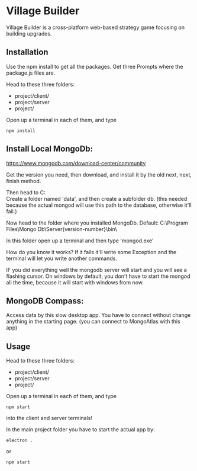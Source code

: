 # Village Builder

Village Builder is a cross-platform web-based strategy game focusing on building upgrades.

## Installation
Use the npm install to get all the packages. Get three Prompts where the package.js files are. 


Head to these three folders:
- project/client/
- project/server
- project/

Open up a terminal in each of them, and type 

```ecmascript
npm install
```

## Install Local MongoDb:
https://www.mongodb.com/download-center/community

Get the version you need, then download, and install it by the old next, next, finish method.

Then head to C:\
Create a folder named 'data', and then create a subfolder db.
(this needed because the actual mongod will use this path to the database, otherwise it'll fail.)

Now head to the folder where you installed MongoDb.
Default: C:\Program Files\Mongo Db\Server\{version-number}\bin\

In this folder open up a terminal and then type 'mongod.exe'

How do you know it works?
If it fails it'll write some Exception and the terminal will let you write another commands.

IF you did everything well the mongodb server will start and you will see a flashing cursor. On windows by default, you don't have to start the mongod all the time, because it will start with windows from now.


## MongoDB Compass:

Access data by this slow desktop app. You have to connect without change anything in the starting page. (you can connect to MongoAtlas with this app)


## Usage

Head to these three folders:
- project/client/
- project/server
- project/

Open up a terminal in each of them, and type 

```ecmascript
npm start
```
into the client and server terminals!

In the main project folder you have to start the actual app by:
```ecmascript
electron .
```
or

```ecmascript
npm start
```

